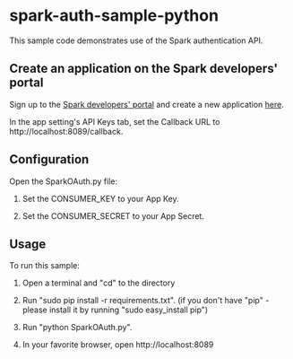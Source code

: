# spark-auth-sample-python

This sample code demonstrates use of the Spark authentication API.

## Create an application on the Spark developers' portal

Sign up to the [Spark developers' portal](https://spark.autodesk.com/developers/) and create a new application [here](https://spark.autodesk.com/developers/getStarted).

In the app setting's API Keys tab, set the Callback URL to http://localhost:8089/callback.

## Configuration

Open the SparkOAuth.py file:

 1. Set the CONSUMER_KEY to your App Key.

 2. Set the CONSUMER_SECRET to your App Secret.

## Usage

To run this sample:

 1. Open a terminal and "cd" to the directory

 2. Run "sudo pip install -r requirements.txt". (if you don't have "pip" - please install it by running "sudo easy_install pip")

 3. Run "python SparkOAuth.py".

 4. In your favorite browser, open http://localhost:8089
